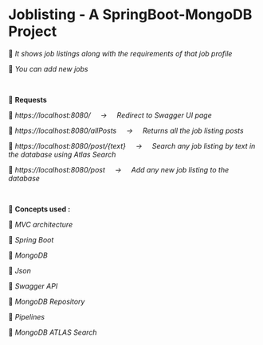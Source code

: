# Joblisting - A SpringBoot-MongoDB Project

🍁 *It shows job listings along with the requirements of that job profile*
>
🍁 *You can add new jobs*

<br/>

🔴 **Requests**
>
🍁 *https://localhost:8080/ &nbsp; &nbsp; ->  &nbsp; &nbsp; Redirect to Swagger UI page*
>
🍁 *https://localhost:8080/allPosts &nbsp; &nbsp; ->  &nbsp; &nbsp; Returns all the job listing posts*
>
🍁 *https://localhost:8080/post/{text} &nbsp; &nbsp; ->  &nbsp; &nbsp; Search any job listing by text in the database using Atlas Search*
>
🍁 *https://localhost:8080/post &nbsp; &nbsp; ->  &nbsp; &nbsp; Add any new job listing to the database*

<br/>

🔴 **Concepts used :** 
>
🍁 *MVC architecture*
>
🍁 *Spring Boot*
>
🍁 *MongoDB*
>
🍁 *Json*
>
🍁 *Swagger API*
>
🍁 *MongoDB Repository*
>
🍁 *Pipelines*
>
🍁 *MongoDB ATLAS Search*
